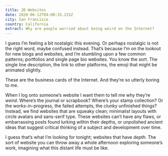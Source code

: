 ```yaml
---
title: 2D Websites
date: 2020-06-12T04:00:33.231Z
city: San Francisco
country: California
extract: Why are people worried about being weird on the Internet?
---
```

I guess I’m feeling a bit nostalgic this evening. Or perhaps nostalgic is not the right word, maybe confused instead.  That’s because I’m on the lookout for new blogs and websites, and I’m stumbling upon a few common patterns; portfolios and single page bio websites. You know the sort. The single line description, the link to other platforms, the emoji that might be animated slightly.

These are the business cards of the Internet. And they’re so utterly boring to me. 

When I log onto someone’s website I want them to tell me why they’re *weird*. Where’s the journal or scrapbook? Where’s your stamp collection? Or the works-in-progress, the failed attempts, the clunky unfinished things? Instead, we find websites that are squeaky clean; minimalist layouts with circle avatars and sans-serif type. These websites can’t have any flaws, or embarrassing posts found lurking within their depths, or unpolished ancient ideas that suggest critical thinking of a subject and development over time.

I guess that’s what I’m looking for tonight; websites that have *depth*. The sort of website you can throw away a whole afternoon exploring someone’s work, imagining what this distant life must be like.
